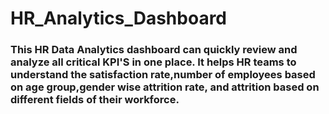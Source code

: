 # HR_Analytics_Dashboard
### This HR Data Analytics dashboard can quickly review and analyze all critical KPI'S in one place. It helps HR teams to understand the satisfaction rate,number of employees based on age group,gender wise attrition rate, and attrition based on different fields of their workforce.
